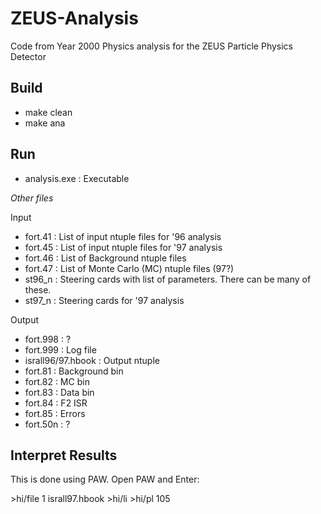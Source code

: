 # ZEUS-Analysis
Code from Year 2000 Physics analysis for the ZEUS Particle Physics Detector

## Build
 * make clean
 * make ana

## Run
* analysis.exe : Executable

_Other files_

Input
* fort.41 : List of input ntuple files for '96 analysis
* fort.45 : List of input ntuple files for '97 analysis
* fort.46 : List of Background ntuple files
* fort.47 : List of Monte Carlo (MC) ntuple files (97?)
* st96_n : Steering cards with list of parameters. There can be many of these.
* st97_n : Steering cards for '97 analysis

Output
* fort.998 : ?
* fort.999 : Log file
* israll96/97.hbook : Output ntuple
* fort.81 : Background bin
* fort.82 : MC bin
* fort.83 : Data bin
* fort.84 : F2 ISR 
* fort.85 : Errors
* fort.50n : ?

## Interpret Results

This is done using PAW. Open PAW and Enter:

\>hi/file 1 israll97.hbook
\>hi/li 
\>hi/pl 105
